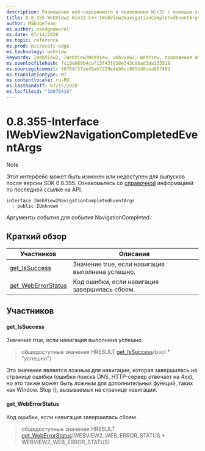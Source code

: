 ```yaml
---
description: Размещение веб-содержимого в приложении Win32 с помощью элемента управления Microsoft Edge WebView2
title: 0.8.355-WebView2 Win32 C++ IWebView2NavigationCompletedEventArgs
author: MSEdgeTeam
ms.author: msedgedevrel
ms.date: 07/14/2020
ms.topic: reference
ms.prod: microsoft-edge
ms.technology: webview
keywords: IWebView2, IWebView2WebView, webview2, WebView, приложения Win32, Win32, EDGE
ms.openlocfilehash: 7c10e669b4caf13f43f858e343c9bad3da155518
ms.sourcegitcommit: f6764f57aed9ab7229e4eb6cc8851d0cea667403
ms.translationtype: MT
ms.contentlocale: ru-RU
ms.lasthandoff: 07/15/2020
ms.locfileid: "10878416"
---
```

# 0.8.355-Interface IWebView2NavigationCompletedEventArgs 

> [!NOTE]
> Этот интерфейс может быть изменен или недоступен для выпусков после версии SDK 0.8.355. Ознакомьтесь со [справочной](../../../webview2-api-reference.md) информацией по последней ссылке на API.

```
interface IWebView2NavigationCompletedEventArgs
  : public IUnknown
```

Аргументы события для события NavigationCompleted.

## Краткий обзор

 Участников                        | Описания
--------------------------------|---------------------------------------------
[get_IsSuccess](#get_issuccess) | Значение true, если навигация выполнена успешно.
[get_WebErrorStatus](#get_weberrorstatus) | Код ошибки, если навигация завершилась сбоем.

## Участников

#### get_IsSuccess 

Значение true, если навигация выполнена успешно.

> общедоступные значения HRESULT [get_IsSuccess](#get_issuccess)(bool * "успешно")

Это значение является ложным для навигации, которая завершилась на странице ошибки (ошибки поиска DNS, HTTP-сервер отвечает на 4xx), но это также может быть ложным для дополнительных функций, таких как Window. Stop (), вызываемых на странице навигации.

#### get_WebErrorStatus 

Код ошибки, если навигация завершилась сбоем.

> общедоступные значения HRESULT [get_WebErrorStatus](#get_weberrorstatus)(WEBVIEW2_WEB_ERROR_STATUS * WEBVIEW2_WEB_ERROR_STATUS)

